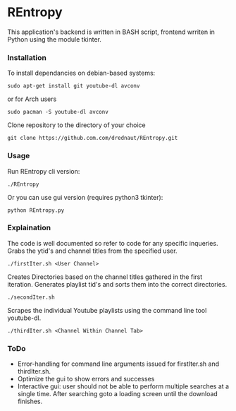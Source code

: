 # REntropy

This application's backend is written in BASH script, frontend wrriten in Python using the module  tkinter.

### Installation
To install dependancies on debian-based systems:
```
sudo apt-get install git youtube-dl avconv
```
or for Arch users
```
sudo pacman -S youtube-dl avconv
```
Clone repository to the directory of your choice
```
git clone https://github.com.com/drednaut/REntropy.git 
```

### Usage
Run REntropy cli version:
```
./REntropy
```
Or you can use gui version (requires python3 tkinter):
```
python REntropy.py
```
### Explaination
The code is well documented so refer to code for any specific inqueries.
Grabs the ytid's and channel titles from the specified user.
```
./firstIter.sh <User Channel>
```
Creates Directories based on the channel titles gathered in the first iteration.
Generates playlist tid's and sorts them into the correct directories.
```
./secondIter.sh
```
Scrapes the individual Youtube playlists using the command line tool youtube-dl.
```
./thirdIter.sh <Channel Within Channel Tab>
```

### ToDo
- Error-handling for command line arguments issued for firstIter.sh and thirdIter.sh.
- Optimize the gui to show errors and successes
- Interactive gui: user should not be able to perform multiple searches at a single time. After searching goto a loading screen until the download finishes.
